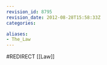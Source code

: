 ```yaml
---
revision_id: 8795
revision_date: 2012-08-28T15:58:33Z
categories:

aliases:
- The_Law
---
```


#REDIRECT [[Law]]